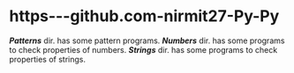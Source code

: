 # https---github.com-nirmit27-Py-Py
***Patterns*** dir. has some pattern programs.
***Numbers*** dir. has some programs to check properties of numbers.
***Strings*** dir. has some programs to check properties of strings.
